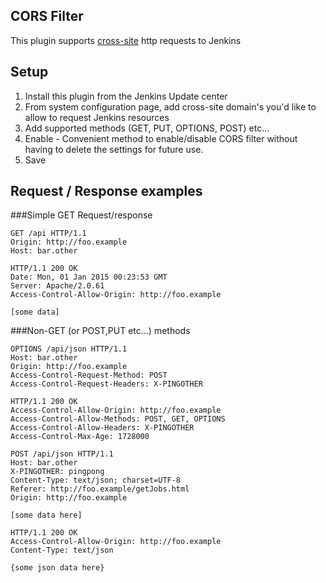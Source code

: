 ## CORS Filter 
This plugin supports [cross-site](http://en.wikipedia.org/wiki/Cross-origin_resource_sharing) http requests to Jenkins

## Setup
1. Install this plugin from the Jenkins Update center
2. From system configuration page, add cross-site domain's you'd like to allow to request Jenkins resources
3. Add supported methods (GET, PUT, OPTIONS, POST) etc...
4. Enable - Convenient method to enable/disable CORS filter without having to delete the settings for future use.
5. Save

## Request / Response examples

###Simple GET Request/response

```
GET /api HTTP/1.1
Origin: http://foo.example
Host: bar.other

HTTP/1.1 200 OK
Date: Mon, 01 Jan 2015 00:23:53 GMT
Server: Apache/2.0.61 
Access-Control-Allow-Origin: http://foo.example

[some data]
```

###Non-GET (or POST,PUT etc...) methods

```
OPTIONS /api/json HTTP/1.1
Host: bar.other
Origin: http://foo.example
Access-Control-Request-Method: POST
Access-Control-Request-Headers: X-PINGOTHER

HTTP/1.1 200 OK
Access-Control-Allow-Origin: http://foo.example
Access-Control-Allow-Methods: POST, GET, OPTIONS
Access-Control-Allow-Headers: X-PINGOTHER
Access-Control-Max-Age: 1728000

POST /api/json HTTP/1.1
Host: bar.other
X-PINGOTHER: pingpong
Content-Type: text/json; charset=UTF-8
Referer: http://foo.example/getJobs.html
Origin: http://foo.example

[some data here]

HTTP/1.1 200 OK
Access-Control-Allow-Origin: http://foo.example
Content-Type: text/json

{some json data here}
```
